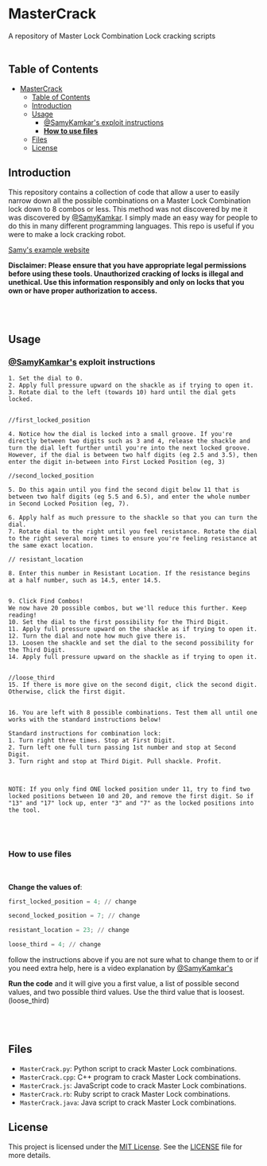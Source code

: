 # MasterCrack

A repository of Master Lock Combination Lock cracking scripts
<br>
<br>

## Table of Contents

- [MasterCrack](#mastercrack)
  - [Table of Contents](#table-of-contents)
  - [Introduction](#introduction)
  - [Usage](#usage)
    - [@SamyKamkar's exploit instructions](#samykamkars-exploit-instructions)
    - [**How to use files**](#how-to-use-files)
  - [Files](#files)
  - [License](#license)

## Introduction

This repository contains a collection of code that allow a user to easily narrow down all the possible combinations on a Master Lock Combination lock down to 8 combos or less. This method was not discovered by me it was discovered by [@SamyKamkar](https://twitter.com/samykamkar). I simply made an easy way for people to do this in many different programming languages. This repo is useful if you were to make a lock cracking robot.

[Samy's example website](https://samy.pl/master/master.html)

**Disclaimer: Please ensure that you have appropriate legal permissions before using these tools. Unauthorized cracking of locks is illegal and unethical. Use this information responsibly and only on locks that you own or have proper authorization to access.**

<br><br>

## Usage

### [@SamyKamkar's](https://samy.pl/master/master.html) exploit instructions

```
1. Set the dial to 0.
2. Apply full pressure upward on the shackle as if trying to open it.
3. Rotate dial to the left (towards 10) hard until the dial gets locked.


//first_locked_position

4. Notice how the dial is locked into a small groove. If you're directly between two digits such as 3 and 4, release the shackle and turn the dial left further until you're into the next locked groove. However, if the dial is between two half digits (eg 2.5 and 3.5), then enter the digit in-between into First Locked Position (eg, 3)

//second_locked_position

5. Do this again until you find the second digit below 11 that is between two half digits (eg 5.5 and 6.5), and enter the whole number in Second Locked Position (eg, 7).

6. Apply half as much pressure to the shackle so that you can turn the dial.
7. Rotate dial to the right until you feel resistance. Rotate the dial to the right several more times to ensure you're feeling resistance at the same exact location.

// resistant_location

8. Enter this number in Resistant Location. If the resistance begins at a half number, such as 14.5, enter 14.5.


9. Click Find Combos!
We now have 20 possible combos, but we'll reduce this further. Keep reading!
10. Set the dial to the first possibility for the Third Digit.
11. Apply full pressure upward on the shackle as if trying to open it.
12. Turn the dial and note how much give there is.
13. Loosen the shackle and set the dial to the second possibility for the Third Digit.
14. Apply full pressure upward on the shackle as if trying to open it.


//loose_third
15. If there is more give on the second digit, click the second digit. Otherwise, click the first digit.


16. You are left with 8 possible combinations. Test them all until one works with the standard instructions below!

Standard instructions for combination lock:
1. Turn right three times. Stop at First Digit.
2. Turn left one full turn passing 1st number and stop at Second Digit.
3. Turn right and stop at Third Digit. Pull shackle. Profit.



NOTE: If you only find ONE locked position under 11, try to find two locked positions between 10 and 20, and remove the first digit. So if "13" and "17" lock up, enter "3" and "7" as the locked positions into the tool.
```

<br><br>
### **How to use files**
<br>

**Change the values of**:

``` python
first_locked_position = 4; // change

second_locked_position = 7; // change

resistant_location = 23; // change

loose_third = 4; // change
```

follow the instructions above if you are not sure what to change them to or if you need extra help, here is a video explanation by [@SamyKamkar's](https://www.youtube.com/watch?v=09UgmwtL12c&t=3s&ab_channel=samykamkar)

**Run the code** and it will give you a first value, a list of possible second values, and two possible third values. Use the third value that is loosest. (loose_third)




<br><br>

## Files

- `MasterCrack.py`: Python script to crack Master Lock combinations.
- `MasterCrack.cpp`: C++ program to crack Master Lock combinations.
- `MasterCrack.js`: JavaScript code to crack Master Lock combinations.
- `MasterCrack.rb`: Ruby script to crack Master Lock combinations.
- `MasterCrack.java`: Java script to crack Master Lock combinations.



## License

This project is licensed under the [MIT License](LICENSE). See the [LICENSE](LICENSE) file for more details.
